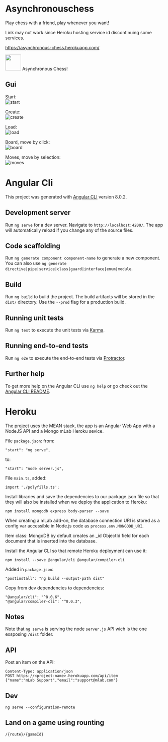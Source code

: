 # Asynchronouschess 

Play chess with a friend, play whenever you want!

Link may not work since Heroku hosting service id discontinuing some services.

https://asynchronous-chess.herokuapp.com/

<img src="images/circle-cropped.png" width="50"> Asynchronous Chess!

## Gui
Start:  
![start](/images/create_load.PNG)  

Create:  
![create](/images/create.PNG)  

Load:  
![load](/images/load.PNG)  

Board, move by click:  
![board](/images/board.PNG)  

Moves, move by selection:  
![moves](/images/moves.png)

# Angular Cli
This project was generated with [Angular CLI](https://github.com/angular/angular-cli) version 8.0.2.

## Development server

Run `ng serve` for a dev server. Navigate to `http://localhost:4200/`. The app will automatically reload if you change any of the source files.

## Code scaffolding

Run `ng generate component component-name` to generate a new component. You can also use `ng generate directive|pipe|service|class|guard|interface|enum|module`.

## Build

Run `ng build` to build the project. The build artifacts will be stored in the `dist/` directory. Use the `--prod` flag for a production build.

## Running unit tests

Run `ng test` to execute the unit tests via [Karma](https://karma-runner.github.io).

## Running end-to-end tests

Run `ng e2e` to execute the end-to-end tests via [Protractor](http://www.protractortest.org/).

## Further help

To get more help on the Angular CLI use `ng help` or go check out the [Angular CLI README](https://github.com/angular/angular-cli/blob/master/README.md).


# Heroku
The project uses the MEAN stack, the app is an Angular Web App with a NodeJS API and a Mongo mLab Heroku sevice.

File `package.json`:
from:
```
"start": "ng serve",
```
to:
```
"start": "node server.js",
```

File `main.ts`, added:
```
import './polyfills.ts';
```

Install libraries and save the dependencies to our package.json file so that they will also be installed when we deploy the application to Heroku:
```
npm install mongodb express body-parser --save
```

When creating a mLab add-on, the database connection URI is stored as a config var accessible in Node.js code as `process.env.MONGODB_URI`.

Item class: MongoDB by default creates an _id ObjectId field for each document that is inserted into the database. 

Install the Angular CLI so that remote Heroku deployment can use it:
```
npm install --save @angular/cli @angular/compiler-cli
```

Added in `package.json`:
```
"postinstall": "ng build --output-path dist"
```

Copy from dev dependencies to dependencies:
```
"@angular/cli": "^8.0.6",
"@angular/compiler-cli": "^8.0.3",
```

## Notes
Note that `ng serve` is serving the node `server.js` API wich is the one exsposing `/dist` folder.


## API
Post an item on the API:
```
Content-Type: application/json
POST https://<project-name>.herokuapp.com/api/item
{"name":"mLab Support","email":"support@mlab.com"}
```

## Dev
```
ng serve --configuration=remote
```

## Land on a game using rounting
```
/{route}/{gameId}
```



